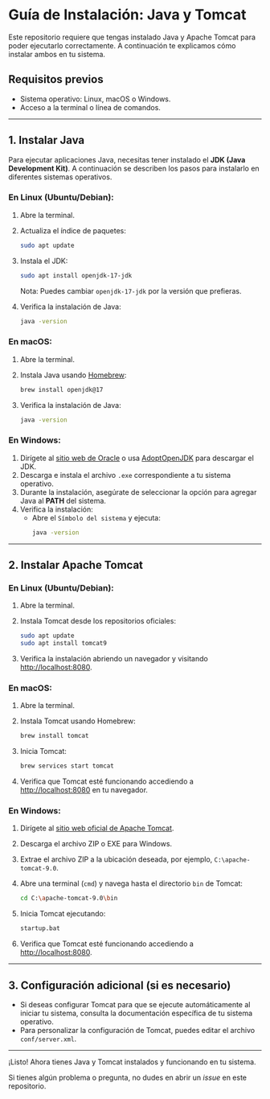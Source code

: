 # Guía de Instalación: Java y Tomcat

Este repositorio requiere que tengas instalado Java y Apache Tomcat para poder ejecutarlo correctamente. A continuación te explicamos cómo instalar ambos en tu sistema.

## Requisitos previos

- Sistema operativo: Linux, macOS o Windows.
- Acceso a la terminal o línea de comandos.

---

## 1. Instalar Java

Para ejecutar aplicaciones Java, necesitas tener instalado el **JDK (Java Development Kit)**. A continuación se describen los pasos para instalarlo en diferentes sistemas operativos.

### En Linux (Ubuntu/Debian):

1. Abre la terminal.
2. Actualiza el índice de paquetes:
    ```bash
    sudo apt update
    ```
3. Instala el JDK:
    ```bash
    sudo apt install openjdk-17-jdk
    ```
    Nota: Puedes cambiar `openjdk-17-jdk` por la versión que prefieras.

4. Verifica la instalación de Java:
    ```bash
    java -version
    ```

### En macOS:

1. Abre la terminal.
2. Instala Java usando [Homebrew](https://brew.sh/):
    ```bash
    brew install openjdk@17
    ```

3. Verifica la instalación de Java:
    ```bash
    java -version
    ```

### En Windows:

1. Dirígete al [sitio web de Oracle](https://www.oracle.com/java/technologies/javase-downloads.html) o usa [AdoptOpenJDK](https://adoptopenjdk.net/) para descargar el JDK.
2. Descarga e instala el archivo `.exe` correspondiente a tu sistema operativo.
3. Durante la instalación, asegúrate de seleccionar la opción para agregar Java al **PATH** del sistema.
4. Verifica la instalación:
    - Abre el `Símbolo del sistema` y ejecuta:
        ```bash
        java -version
        ```

---

## 2. Instalar Apache Tomcat

### En Linux (Ubuntu/Debian):

1. Abre la terminal.
2. Instala Tomcat desde los repositorios oficiales:
    ```bash
    sudo apt update
    sudo apt install tomcat9
    ```

3. Verifica la instalación abriendo un navegador y visitando [http://localhost:8080](http://localhost:8080).

### En macOS:

1. Abre la terminal.
2. Instala Tomcat usando Homebrew:
    ```bash
    brew install tomcat
    ```

3. Inicia Tomcat:
    ```bash
    brew services start tomcat
    ```

4. Verifica que Tomcat esté funcionando accediendo a [http://localhost:8080](http://localhost:8080) en tu navegador.

### En Windows:

1. Dirígete al [sitio web oficial de Apache Tomcat](https://tomcat.apache.org/download-90.cgi).
2. Descarga el archivo ZIP o EXE para Windows.
3. Extrae el archivo ZIP a la ubicación deseada, por ejemplo, `C:\apache-tomcat-9.0`.
4. Abre una terminal (`cmd`) y navega hasta el directorio `bin` de Tomcat:
    ```bash
    cd C:\apache-tomcat-9.0\bin
    ```
5. Inicia Tomcat ejecutando:
    ```bash
    startup.bat
    ```

6. Verifica que Tomcat esté funcionando accediendo a [http://localhost:8080](http://localhost:8080).

---

## 3. Configuración adicional (si es necesario)

- Si deseas configurar Tomcat para que se ejecute automáticamente al iniciar tu sistema, consulta la documentación específica de tu sistema operativo.
- Para personalizar la configuración de Tomcat, puedes editar el archivo `conf/server.xml`.

---

¡Listo! Ahora tienes Java y Tomcat instalados y funcionando en tu sistema.

Si tienes algún problema o pregunta, no dudes en abrir un *issue* en este repositorio.
